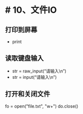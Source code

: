 # # 10、文件IO

## 打印到屏幕
* print

## 读取键盘输入
* str = raw_input(“请输入\n”)
* str = input(“请输入\n”)

## 打开和关闭文件
fo = open("file.txt", "w+")
do.close()

